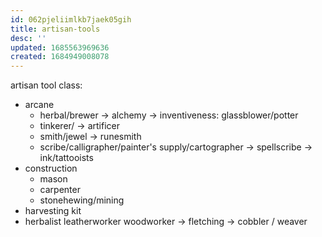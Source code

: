```yaml
---
id: 062pjeliimlkb7jaek05gih
title: artisan-tools
desc: ''
updated: 1685563969636
created: 1684949008078
---
```


artisan tool class:
- arcane
  + herbal/brewer -> alchemy
  -> inventiveness: glassblower/potter
  + tinkerer/ -> artificer
  + smith/jewel -> runesmith
  + scribe/calligrapher/painter's supply/cartographer -> spellscribe
  -> ink/tattooists
- construction
  + mason
  + carpenter
  + stonehewing/mining
- harvesting kit
- herbalist
leatherworker woodworker -> fletching
  -> cobbler / weaver